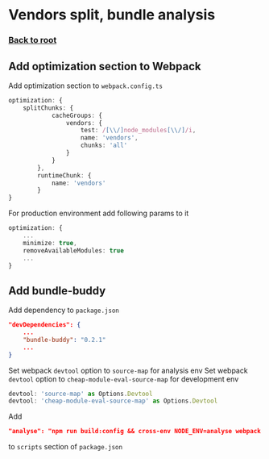# Vendors split, bundle analysis

### [Back to root](/README.md)

## Add optimization section to Webpack

Add optimization section to `webpack.config.ts`

```ts
optimization: {
    splitChunks: {
            cacheGroups: {
                vendors: {
                    test: /[\\/]node_modules[\\/]/i,
                    name: 'vendors',
                    chunks: 'all'
                }
            }
        },
        runtimeChunk: {
            name: 'vendors'
        }
}
```

For production environment add following params to it

```ts
optimization: {
    ...
    minimize: true,
    removeAvailableModules: true
    ...
}
```

## Add bundle-buddy

Add dependency to `package.json`

```json
"devDependencies": {
    ...
    "bundle-buddy": "0.2.1"
    ...
}
```

Set webpack `devtool` option to `source-map` for analysis env
Set webpack `devtool` option to `cheap-module-eval-source-map` for development env

```ts
devtool: 'source-map' as Options.Devtool
devtool: 'cheap-module-eval-source-map' as Options.Devtool
```

Add
```json
"analyse": "npm run build:config && cross-env NODE_ENV=analyse webpack && npm run analyse-bundle",
```

to `scripts` section of `package.json`

